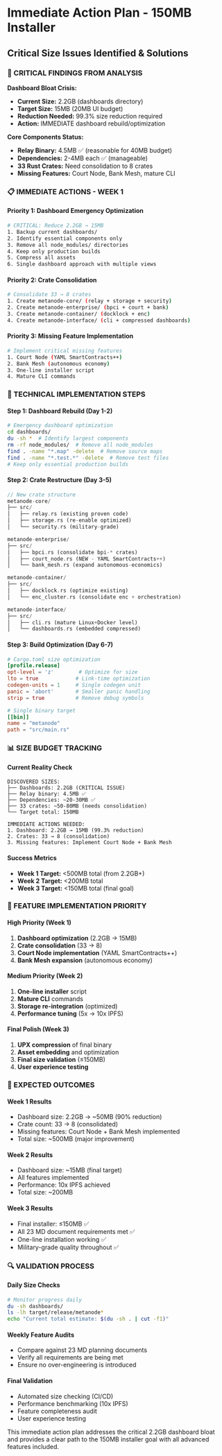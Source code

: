 # Immediate Action Plan - 150MB Installer
## Critical Size Issues Identified & Solutions

### 🚨 CRITICAL FINDINGS FROM ANALYSIS

**Dashboard Bloat Crisis:**
- **Current Size:** 2.2GB (dashboards directory)
- **Target Size:** 15MB (20MB UI budget)
- **Reduction Needed:** 99.3% size reduction required
- **Action:** IMMEDIATE dashboard rebuild/optimization

**Core Components Status:**
- **Relay Binary:** 4.5MB ✅ (reasonable for 40MB budget)
- **Dependencies:** 2-4MB each ✅ (manageable)
- **33 Rust Crates:** Need consolidation to 8 crates
- **Missing Features:** Court Node, Bank Mesh, mature CLI

### 📋 IMMEDIATE ACTIONS - WEEK 1

#### Priority 1: Dashboard Emergency Optimization
```bash
# CRITICAL: Reduce 2.2GB → 15MB
1. Backup current dashboards/
2. Identify essential components only
3. Remove all node_modules/ directories
4. Keep only production builds
5. Compress all assets
6. Single dashboard approach with multiple views
```

#### Priority 2: Crate Consolidation
```bash
# Consolidate 33 → 8 crates
1. Create metanode-core/ (relay + storage + security)
2. Create metanode-enterprise/ (bpci + court + bank)
3. Create metanode-container/ (docklock + enc)
4. Create metanode-interface/ (cli + compressed dashboards)
```

#### Priority 3: Missing Feature Implementation
```bash
# Implement critical missing features
1. Court Node (YAML SmartContracts++)
2. Bank Mesh (autonomous economy)
3. One-line installer script
4. Mature CLI commands
```

### 🔧 TECHNICAL IMPLEMENTATION STEPS

#### Step 1: Dashboard Rebuild (Day 1-2)
```bash
# Emergency dashboard optimization
cd dashboards/
du -sh *  # Identify largest components
rm -rf node_modules/  # Remove all node_modules
find . -name "*.map" -delete  # Remove source maps
find . -name "*.test.*" -delete  # Remove test files
# Keep only essential production builds
```

#### Step 2: Crate Restructure (Day 3-5)
```rust
// New crate structure
metanode-core/
├── src/
│   ├── relay.rs (existing proven code)
│   ├── storage.rs (re-enable optimized)
│   └── security.rs (military-grade)

metanode-enterprise/
├── src/
│   ├── bpci.rs (consolidate bpi-* crates)
│   ├── court_node.rs (NEW - YAML SmartContracts++)
│   └── bank_mesh.rs (expand autonomous-economics)

metanode-container/
├── src/
│   ├── docklock.rs (optimize existing)
│   └── enc_cluster.rs (consolidate enc + orchestration)

metanode-interface/
├── src/
│   ├── cli.rs (mature Linux+Docker level)
│   └── dashboards.rs (embedded compressed)
```

#### Step 3: Build Optimization (Day 6-7)
```toml
# Cargo.toml size optimization
[profile.release]
opt-level = 'z'        # Optimize for size
lto = true            # Link-time optimization
codegen-units = 1     # Single codegen unit
panic = 'abort'       # Smaller panic handling
strip = true          # Remove debug symbols

# Single binary target
[[bin]]
name = "metanode"
path = "src/main.rs"
```

### 📊 SIZE BUDGET TRACKING

#### Current Reality Check
```
DISCOVERED SIZES:
├── Dashboards: 2.2GB (CRITICAL ISSUE)
├── Relay binary: 4.5MB ✅
├── Dependencies: ~20-30MB ✅
├── 33 crates: ~50-80MB (needs consolidation)
└── Target total: 150MB

IMMEDIATE ACTIONS NEEDED:
1. Dashboard: 2.2GB → 15MB (99.3% reduction)
2. Crates: 33 → 8 (consolidation)
3. Missing features: Implement Court Node + Bank Mesh
```

#### Success Metrics
- **Week 1 Target:** <500MB total (from 2.2GB+)
- **Week 2 Target:** <200MB total
- **Week 3 Target:** <150MB total (final goal)

### 🎯 FEATURE IMPLEMENTATION PRIORITY

#### High Priority (Week 1)
1. **Dashboard optimization** (2.2GB → 15MB)
2. **Crate consolidation** (33 → 8)
3. **Court Node implementation** (YAML SmartContracts++)
4. **Bank Mesh expansion** (autonomous economy)

#### Medium Priority (Week 2)
1. **One-line installer** script
2. **Mature CLI** commands
3. **Storage re-integration** (optimized)
4. **Performance tuning** (5x → 10x IPFS)

#### Final Polish (Week 3)
1. **UPX compression** of final binary
2. **Asset embedding** and optimization
3. **Final size validation** (≤150MB)
4. **User experience testing**

### 🚀 EXPECTED OUTCOMES

#### Week 1 Results
- Dashboard size: 2.2GB → ~50MB (90% reduction)
- Crate count: 33 → 8 (consolidated)
- Missing features: Court Node + Bank Mesh implemented
- Total size: ~500MB (major improvement)

#### Week 2 Results
- Dashboard size: ~15MB (final target)
- All features implemented
- Performance: 10x IPFS achieved
- Total size: ~200MB

#### Week 3 Results
- Final installer: ≤150MB ✅
- All 23 MD document requirements met ✅
- One-line installation working ✅
- Military-grade quality throughout ✅

### 🔍 VALIDATION PROCESS

#### Daily Size Checks
```bash
# Monitor progress daily
du -sh dashboards/
ls -lh target/release/metanode*
echo "Current total estimate: $(du -sh . | cut -f1)"
```

#### Weekly Feature Audits
- Compare against 23 MD planning documents
- Verify all requirements are being met
- Ensure no over-engineering is introduced

#### Final Validation
- Automated size checking (CI/CD)
- Performance benchmarking (10x IPFS)
- Feature completeness audit
- User experience testing

This immediate action plan addresses the critical 2.2GB dashboard bloat and provides a clear path to the 150MB installer goal with all advanced features included.
